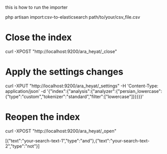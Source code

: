 this is how to run the importer

php artisan import:csv-to-elasticsearch path/to/your/csv_file.csv

# Close the index
curl -XPOST "http://localhost:9200/ara_heyat/_close"

# Apply the settings changes
curl -XPUT "http://localhost:9200/ara_heyat/_settings" -H 'Content-Type: application/json' -d '{"index":{"analysis":{"analyzer":{"persian_lowercase":{"type":"custom","tokenizer":"standard","filter":["lowercase"]}}}}}'

# Reopen the index
curl -XPOST "http://localhost:9200/ara_heyat/_open"

[{"text":"your-search-text-1","type":"and"},{"text":"your-search-text-2","type":"not"}]
